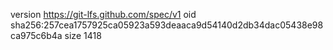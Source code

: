 version https://git-lfs.github.com/spec/v1
oid sha256:257cea1757925ca05923a593deaaca9d54140d2db34dac05438e98ca975c6b4a
size 1418
